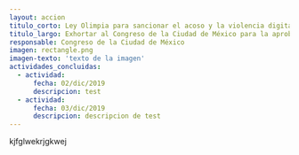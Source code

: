 ```yaml
---
layout: accion
titulo_corto: Ley Olimpia para sancionar el acoso y la violencia digital
titulo_largo: Exhortar al Congreso de la Ciudad de México para la aprobación de la iniciativa de la llamada “Ley Olimpia” que sanciona el acoso y la violencia digital
responsable: Congreso de la Ciudad de México
imagen: rectangle.png
imagen-texto: 'texto de la imagen'
actividades_concluidas:
  - actividad:
      fecha: 02/dic/2019
      descripcion: test
  - actividad:
      fecha: 03/dic/2019
      descripcion: descripcion de test
---
```

kjfglwekrjgkwej
